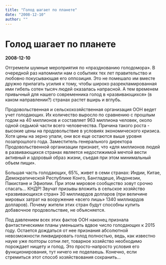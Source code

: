 ```yaml
---
title: "Голод шагает по планете"
date: "2008-12-10"
author: ""
---
```


# Голод шагает по планете

**2008-12-10** 

Отгремели шумные мероприятия по «празднованию голодомора». В очередной раз напомнили нам о событиях тех лет правительство и любовно покусывающая его оппозиция. Это не помешало им вместе дружно прилагать усилия к тому, чтобы широко разрекламированная ими гибель сотен тысяч людей оказалась напрасной. А тем временем привычный для нашего современника голод в «развивающихся» (в каком направлении?) странах растет вширь и вглубь.

Продовольственная и сельскохозяйственная организация ООН ведет учет голодающих. Их количество выросло по сравнению с прошлым годом на 40 миллионов и составляет 963 миллиона человек, около одной седьмой части всего человечества. Причина такого роста - высокие цены на продовольствие в условиях экономического кризиса. Хотя цены  на зерно упали, они все еще остаются выше уровня позапрошлого года. Заместитель генерального директора Продовольственной организации признает, что «для миллионов людей в развивающихся странах является недостижимой мечтой вести активный и здоровый образ жизни, съедая при этом минимальный объем пищи».

Большая часть голодающих, 65%, живет в семи странах: Индии, Китае, Демократической Республике Конго, Бангладеше, Индонезии, Пакистане и Эфиопии. При этом мировое сообщество зовут срочно спасать... КНДР! Звучат призывы вложить в сельское хозяйство «развивающихся стран» 30 миллиардов долларов (при величине мировых затрат на вооружение «всего лишь» 1340 миллиардов долларов). Почему жители этих стран будут способны купить добавочное продовольствие, не объясняется.

Под давлением всех этих фактов ООН наконец признала фантастическими планы уменьшить вдвое число голодающих к 2015 году. Остается дождаться от нее признания абсолютной невозможности ликвидировать голод полностью, ведь, как известно науке уже полторы сотни лет, товарное хозяйство необходимо порождает нищету и голод. Это просто-напросто условия его функционирования, тут ничего не поделаешь. Конечно, если стремиться этот способ хозяйствования сохранить...